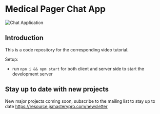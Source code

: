 # Medical Pager Chat App

![Chat Application](https://i.ibb.co/hsvcw4V/image.png)

## Introduction
This is a code repository for the corresponding video tutorial. 

Setup:
- run ```npm i && npm start``` for both client and server side to start the development server

## Stay up to date with new projects
New major projects coming soon, subscribe to the mailing list to stay up to date https://resource.jsmasterypro.com/newsletter
